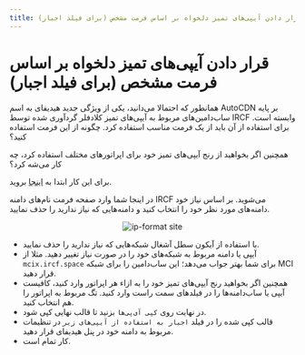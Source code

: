 ```yaml
---
title: (قرار دادن آیپی‌های تمیز دلخواه بر اساس فرمت مشخص (برای فیلد اجبار
---
```


# قرار دادن آیپی‌های تمیز دلخواه بر اساس فرمت مشخص (برای فیلد اجبار)
همانطور که احتمالا می‌دانید، یکی از ویژگی جدید هیدیفای به اسم AutoCDN بر پایه ساب‌دامین‌های مربوط به آیپی‌های تمیز کلادفلر گردآوری شده توسط IRCF وابسته است. برای استفاده از آن باید از یک فرمت مناسب استفاده کرد. چگونه از این فرمت استفاده کنید؟

همچنین اگر بخواهید از رنج آیپی‌های تمیز خود برای اپراتورهای مختلف استفاده کرد، چه کار می‌شه کرد؟

برای این کار ابتدا به [اینجا](https://ip-format.hiddify.com/) بروید.

در اینجا شما وارد صفحه فرمت نام‌های دامنه IRCF ‌می‌شوید. بر اساس نیاز خود دامنه‌های مورد نظر خود را انتخاب کنید و دامنه‌هایی که نیاز ندارید را حذف نمایید.

<div align=center>

<img alt="ip-format site" src="https://github.com/hiddify/hiddify.com/assets/125398461/e15b0d7f-8f46-47aa-b0fc-703754fbf088" />
</div>


- با استفاده از آیکون سطل آشغال شبکه‌هایی که نیاز ندارید را حذف نمایید.
- آیپی‌ یا دامنه مربوط به شبکه‌های خود را در صورت نیاز تغییر دهید. مثلا از `mcix.ircf.space` برای شما بهتر جواب می‌دهد؛ این ساب‌دامین را برای شبکه MCI قرار دهید.
- همچنین اگر بخواهید رنج آیپی‌های تمیز خود را به ازاء هر اپراتور وارد کنید، کافیست آیپی یا ساب‌دامنه‌ها را در فیلدهای سمت راست وارد کنید. تگ مربوط به اپراتور را هم انتخاب کنید.
- در نهایت روی `کپی آی‌پی‌ها` بزنید تا قالب نهایی کپی شود.
- قالب کپی شده را در فیلد `اجبار به استفاده از آیپی‌های زیر` در تنظیمات مربوط به دامنه خود در پنل هیدیفای قرار دهید.
- کار تمام است.
